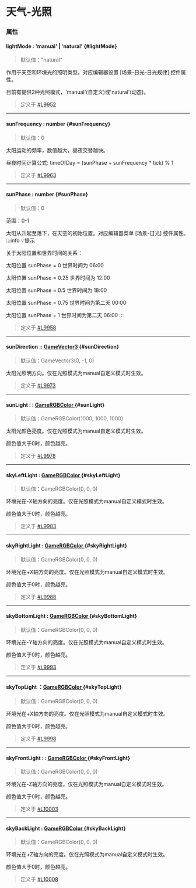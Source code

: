 
# 天气-光照

### 属性

#### <font id="API" />lightMode <font id="Type">: 'manual' | 'natural'</font>   {#lightMode}
> 默认值："natural"

作用于天空和环境光的照明类型。对应编辑器设置 [场景-日光-日光规律] 控件属性。

目前有提供2种光照模式，'manual'(自定义)或'natural'(动态)。

> 定义于 [#L9952](https://github.com/box3lab/arena_dts/blob/main/GameAPI.d.ts#L9952)


---


#### <font id="API" />sunFrequency <font id="Type">: number</font>  {#sunFrequency}
> 默认值：0

太阳运动的频率，数值越大，昼夜交替越快。

昼夜时间计算公式: timeOfDay = (sunPhase + sunFrequency * tick) % 1

> 定义于 [#L9963](https://github.com/box3lab/arena_dts/blob/main/GameAPI.d.ts#L9963)


---


#### <font id="API" />sunPhase <font id="Type">: number</font> {#sunPhase}
> 默认值：0

范围：0-1

太阳从升起至落下，在天空的初始位置。对应编辑器菜单 [场景-日光] 控件属性。
:::info 💡提示

关于太阳位置和世界时间的关系：

太阳位置 sunPhase = 0 世界时间为 06:00

太阳位置 sunPhase = 0.25 世界时间为 12:00

太阳位置 sunPhase = 0.5 世界时间为 18:00

太阳位置 sunPhase = 0.75 世界时间为第二天 00:00

太阳位置 sunPhase = 1 世界时间为第二天 06:00
:::

> 定义于 [#L9958](https://github.com/box3lab/arena_dts/blob/main/GameAPI.d.ts#L9958)


---


#### <font id="API" />sunDirection :<font id="Type">:  [GameVector3   ](https://www.yuque.com/box3lab/api/sug8utrs043aep5v)</font> {#sunDirection}
> 默认值：GameVector3(0, -1, 0)

太阳光照明方向。仅在光照模式为manual自定义模式时生效。

> 定义于 [#L9973](https://github.com/box3lab/arena_dts/blob/main/GameAPI.d.ts#L9973)


---


#### <font id="API" />sunLight : <font id="Type">:  [GameRGBColor    ](https://www.yuque.com/box3lab/api/hahez5lgb10y38cz)</font> {#sunLight}
> 默认值：GameRGBColor(1000, 1000, 1000)

太阳光颜色亮度。仅在光照模式为manual自定义模式时生效。

颜色值大于0时，颜色越亮。

> 定义于 [#L9978](https://github.com/box3lab/arena_dts/blob/main/GameAPI.d.ts#L9978)


---


#### <font id="API" />skyLeftLight <font id="Type">: [GameRGBColor   ](https://www.yuque.com/box3lab/api/hahez5lgb10y38cz) </font>{#skyLeftLight}
> 默认值：GameRGBColor(0, 0, 0)

环境光在-X轴方向的亮度。仅在光照模式为manual自定义模式时生效。

颜色值大于0时，颜色越亮。

> 定义于 [#L9983](https://github.com/box3lab/arena_dts/blob/main/GameAPI.d.ts#L9983)


---


#### <font id="API" />skyRightLight  <font id="Type">: [GameRGBColor   ](https://www.yuque.com/box3lab/api/hahez5lgb10y38cz) </font>{#skyRightLight}
> 默认值：GameRGBColor(0, 0, 0)

环境光在+X轴方向的亮度。仅在光照模式为manual自定义模式时生效。

颜色值大于0时，颜色越亮。

> 定义于 [#L9988](https://github.com/box3lab/arena_dts/blob/main/GameAPI.d.ts#L9988)


---


#### <font id="API" />skyBottomLight <font id="Type">: [GameRGBColor    ](https://www.yuque.com/box3lab/api/hahez5lgb10y38cz)</font>{#skyBottomLight}
> 默认值：GameRGBColor(0, 0, 0)

环境光在-Y轴方向的亮度。仅在光照模式为manual自定义模式时生效。

颜色值大于0时，颜色越亮。

> 定义于 [#L9993](https://github.com/box3lab/arena_dts/blob/main/GameAPI.d.ts#L9993)


---


#### <font id="API" />skyTopLight <font id="Type"> ：[GameRGBColor   ](https://www.yuque.com/box3lab/api/hahez5lgb10y38cz) </font>{#skyTopLight}
> 默认值：GameRGBColor(0, 0, 0)

环境光在+X轴方向的亮度。仅在光照模式为manual自定义模式时生效。

颜色值大于0时，颜色越亮。

> 定义于 [#L9998](https://github.com/box3lab/arena_dts/blob/main/GameAPI.d.ts#L9998)

---


#### <font id="API" />skyFrontLight : <font id="Type">:  [GameRGBColor    ](https://www.yuque.com/box3lab/api/hahez5lgb10y38cz)</font>{#skyFrontLight}
> 默认值：GameRGBColor(0, 0, 0)

环境光在-Z轴方向的亮度。仅在光照模式为manual自定义模式时生效。

颜色值大于0时，颜色越亮。

> 定义于 [#L10003](https://github.com/box3lab/arena_dts/blob/main/GameAPI.d.ts#L10003)


---


#### <font id="API" />skyBackLight <font id="Type">: [GameRGBColor   ](https://www.yuque.com/box3lab/api/hahez5lgb10y38cz)</font> {#skyBackLight}
> 默认值：GameRGBColor(0, 0, 0)

环境光在+Z轴方向的亮度。仅在光照模式为manual自定义模式时生效。

颜色值大于0时，颜色越亮。

> 定义于 [#L10008](https://github.com/box3lab/arena_dts/blob/main/GameAPI.d.ts#L10008)

